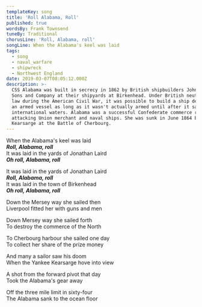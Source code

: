 ```yaml
---
templateKey: song
title: 'Roll Alabama, Roll'
published: true
wordsBy: Frank Townsend
tuneBy: Traditional
chorusLine: 'Roll, Alabama, roll'
songLine: When the Alabama's keel was laid
tags:
  - song
  - naval_warfare
  - shipwreck
  - Northwest England
date: 2019-03-07T08:05:12.000Z
description: >-
  CSS Alabama was built in secrecy in 1862 by British shipbuilders John Laird
  Sons and Company at their shipyards at Birkenhead. Under British neutrality
  law during the American Civil War, it was possible to build a ship designed as
  an armed vessel as long as it wasn't actually armed until after it sailed into
  international waters. Alabama was a successful Confederate commerce raider,
  attacking Union merchant and naval ships. She was sunk in June 1864 by USS
  Kearsarge at the Battle of Cherbourg.
---
```

When the Alabama's keel was laid\
***Roll, Alabama, roll***\
It was laid in the yards of Jonathan Laird\
***Oh roll, Alabama, roll***

It was laid in the yards of Jonathan Laird\
***Roll, Alabama, roll***\
It was laid in the town of Birkenhead\
***Oh roll, Alabama, roll***

Down the Mersey way she sailed then\
Liverpool fitted her with guns and men

Down Mersey way she sailed forth\
To destroy the commerce of the North

To Cherbourg harbour she sailed one day\
To collect her share of the prize money

And many a sailor saw his doom\
When the Yankee Kearsarge hove into view

A shot from the forward pivot that day\
Took the Alabama's gear away

Off the three mile limit in sixty-four\
The Alabama sank to the ocean floor
